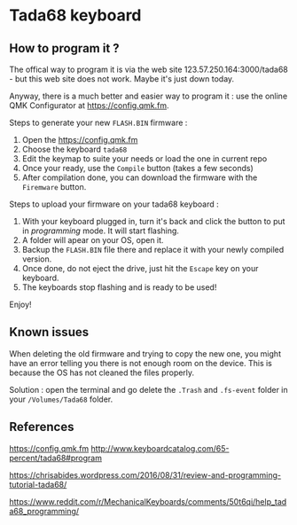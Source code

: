 # Tada68 keyboard

## How to program it ?

The offical way to program it is via the web site 123.57.250.164:3000/tada68 - but this web site does not work. Maybe it's just down today.

Anyway, there is a much better and easier way to program it : use the online QMK Configurator at https://config.qmk.fm. 

Steps to generate your new `FLASH.BIN` firmware :

1. Open the https://config.qmk.fm
2. Choose the keyboard `tada68`
3. Edit the keymap to suite your needs or load the one in current repo
4. Once your ready, use the `Compile` button (takes a few seconds)
5. After compilation done, you can download the firmware with the `Firemware` button.

Steps to upload your firmware on your tada68 keyboard :

1. With your keyboard plugged in, turn it's back and click the button to put in *programming* mode. It will start flashing.
2. A folder will apear on your OS, open it.
3. Backup the `FLASH.BIN` file there and replace it with your newly compiled version.
4. Once done, do not eject the drive, just hit the `Escape` key on your keyboard.
5. The keyboards stop flashing and is ready to be used!

Enjoy!

## Known issues

When deleting the old firmware and trying to copy the new one, you might have an error telling you there is not enough room on the device. This is because the OS has not cleaned the files properly. 

Solution : open the terminal and go delete the `.Trash` and `.fs-event` folder in your `/Volumes/Tada68` folder.

## References

https://config.qmk.fm
http://www.keyboardcatalog.com/65-percent/tada68#program

https://chrisabides.wordpress.com/2016/08/31/review-and-programming-tutorial-tada68/

https://www.reddit.com/r/MechanicalKeyboards/comments/50t6qi/help_tada68_programming/